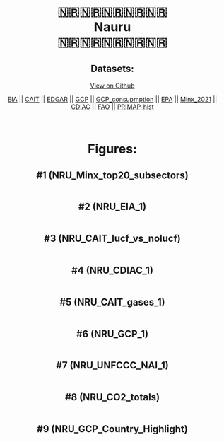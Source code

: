 
<center>
<h1 align="center">
🇳🇷🇳🇷🇳🇷🇳🇷🇳🇷
<br>
Nauru
<br>
🇳🇷🇳🇷🇳🇷🇳🇷🇳🇷
</h1>
<h2>Datasets:</h2>
<p><a href="https://github.com/dquintani/GreenhouseData/tree/master/country_data/NRU_Nauru/data">View on Github</a>
<br></p><p><a href="data/NRU_EIA.csv">EIA</a> || <a href="data/NRU_CAIT.csv">CAIT</a> || <a href="data/NRU_EDGAR.csv">EDGAR</a> || <a href="data/NRU_GCP.csv">GCP</a> || <a href="data/NRU_GCP_consupmption.csv">GCP_consupmption</a> || <a href="data/NRU_EPA.csv">EPA</a> || <a href="data/NRU_Minx_2021.csv">Minx_2021</a> || <a href="data/NRU_CDIAC.csv">CDIAC</a> || <a href="data/NRU_FAO.csv">FAO</a> || <a href="data/NRU_PRIMAP-hist.csv">PRIMAP-hist</a></p><p><br></p>
<h1>Figures:</h1><h2>#1 (NRU_Minx_top20_subsectors)</h2>
<p><img alt="" src="figures/NRU_Minx_top20_subsectors.png" /></p><h2>#2 (NRU_EIA_1)</h2>
<p><img alt="" src="figures/NRU_EIA_1.png" /></p><h2>#3 (NRU_CAIT_lucf_vs_nolucf)</h2>
<p><img alt="" src="figures/NRU_CAIT_lucf_vs_nolucf.png" /></p><h2>#4 (NRU_CDIAC_1)</h2>
<p><img alt="" src="figures/NRU_CDIAC_1.png" /></p><h2>#5 (NRU_CAIT_gases_1)</h2>
<p><img alt="" src="figures/NRU_CAIT_gases_1.png" /></p><h2>#6 (NRU_GCP_1)</h2>
<p><img alt="" src="figures/NRU_GCP_1.png" /></p><h2>#7 (NRU_UNFCCC_NAI_1)</h2>
<p><img alt="" src="figures/NRU_UNFCCC_NAI_1.png" /></p><h2>#8 (NRU_CO2_totals)</h2>
<p><img alt="" src="figures/NRU_CO2_totals.png" /></p><h2>#9 (NRU_GCP_Country_Highlight)</h2>
<p><img alt="" src="figures/NRU_GCP_Country_Highlight.png" /></p>